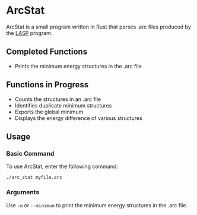 # ArcStat
ArcStat is a small program written in Rust that parses .arc files produced by the [LASP](http://www.lasphub.com/) program.

## Completed Functions
+ Prints the minimum energy structures in the .arc file

## Functions in Progress
+ Counts the structures in an .arc file
+ Identifies duplicate minimum structures
+ Exports the global minimum
+ Displays the energy difference of various structures

## Usage
### Basic Command
To use ArcStat, enter the following command:
```
./arc_stat myfile.arc
```

### Arguments
Use `-m` or `--minimum` to print the minimum energy structures in the .arc file.